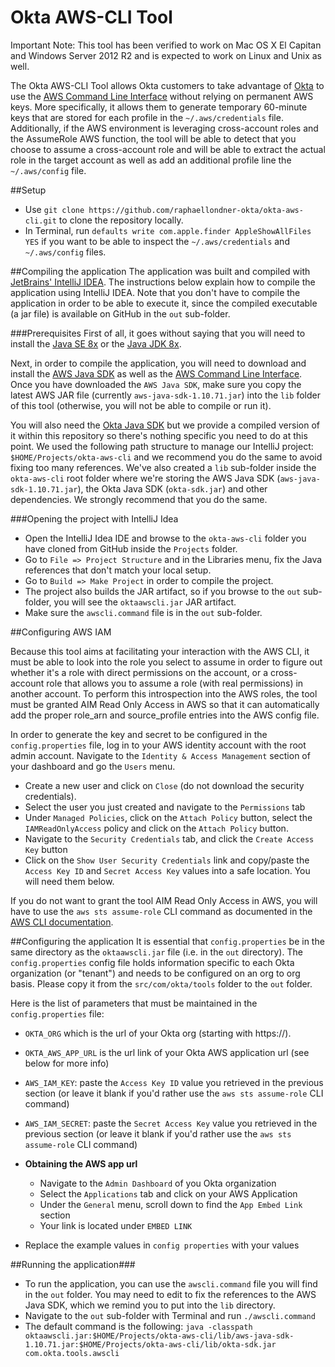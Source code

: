 # Okta AWS-CLI Tool

Important Note: This tool has been verified to work on Mac OS X El Capitan and Windows Server 2012 R2 and is expected to work on Linux and Unix as well.

The Okta AWS-CLI Tool allows Okta customers to take advantage of [Okta](www.okta.com) to use the [AWS Command Line Interface](https://aws.amazon.com/cli) without relying on permanent AWS keys. More specifically, it allows them to generate temporary 60-minute keys
that are stored for each profile in the ```~/.aws/credentials``` file. Additionally, if the AWS environment is leveraging cross-account roles and the AssumeRole AWS function, the tool will be able to detect that you choose
to assume a cross-account role and will be able to extract the actual role in the target account as well as add an additional profile line the ```~/.aws/config``` file.

##Setup

- Use ```git clone https://github.com/raphaellondner-okta/okta-aws-cli.git``` to clone the repository locally.
- In Terminal, run ```defaults write com.apple.finder AppleShowAllFiles YES``` if you want to be able to inspect the ```~/.aws/credentials``` and ```~/.aws/config``` files.

##Compiling the application
The application was built and compiled with [JetBrains' IntelliJ IDEA](https://www.jetbrains.com/idea/). The instructions below explain how to compile the application using IntelliJ IDEA. Note that you don't have to compile the application in order to be able to execute it, since the compiled executable (a jar file) is available on GitHub in the ```out``` sub-folder.

###Prerequisites
First of all, it goes without saying that you will need to install the [Java SE 8x](http://www.oracle.com/technetwork/java/javase/downloads/index.html) or the [Java JDK 8x](http://www.oracle.com/technetwork/java/javase/downloads/jdk8-downloads-2133151.html).

Next, in order to compile the application, you will need to download and install the [AWS Java SDK](https://aws.amazon.com/sdk-for-java/) as well as the [AWS Command Line Interface](https://aws.amazon.com/cli). Once you have downloaded the ```AWS Java SDK```, make sure you copy the latest AWS JAR file (currently ```aws-java-sdk-1.10.71.jar```) into the ```lib``` folder of this tool (otherwise, you will not be able to compile or run it).

You will also need the [Okta Java SDK](https://github.com/okta/oktasdk-java) but we provide a compiled version of it within this repository so there's nothing specific you need to do at this point. We used the following path structure to manage our IntelliJ project: ```$HOME/Projects/okta-aws-cli``` and we recommend you do the same to avoid fixing too many references. We've also created a ```lib``` sub-folder inside the ```okta-aws-cli``` root folder where we're storing the AWS Java SDK (```aws-java-sdk-1.10.71.jar```), the Okta Java SDK (```okta-sdk.jar```) and other dependencies. We strongly recommend that you do the same.

###Opening the project with IntelliJ Idea

- Open the IntelliJ Idea IDE and browse to the ```okta-aws-cli``` folder you have cloned from GitHub inside the ```Projects``` folder.
- Go to ```File => Project Structure``` and in the Libraries menu, fix the Java references that don't match your local setup.
- Go to ```Build => Make Project``` in order to compile the project.
- The project also builds the JAR artifact, so if you browse to the ```out``` sub-folder, you will see the ```oktaawscli.jar``` JAR artifact.
- Make sure the ```awscli.command``` file is in the ```out``` sub-folder.

##Configuring AWS IAM

  Because this tool aims at facilitating your interaction with the AWS CLI, it must be able to look into the role you select to assume in order to figure out whether it's a role with direct permissions on the account, or a cross-account role that allows you to assume a role (with real permissions) in another account. To perform this introspection into the AWS roles, the tool must be granted AIM Read Only Access in AWS so that it can automatically add the proper role_arn and source_profile entries into the AWS config file.

In order to generate the key and secret to be configured in the ```config.properties``` file, log in to your AWS identity account with the root admin account. Navigate to the ```Identity & Access Management``` section of your dashboard and go the ```Users``` menu.

- Create a new user and click on ```Close``` (do not download the security credentials).
- Select the user you just created and navigate to the ```Permissions``` tab
- Under ```Managed Policies```, click on the ```Attach Policy``` button, select the ```IAMReadOnlyAccess``` policy and click on the ```Attach Policy``` button.
- Navigate to the ```Security Credentials``` tab, and click the ```Create Access Key``` button
- Click on the ```Show User Security Credentials``` link and copy/paste the ```Access Key ID``` and ```Secret Access Key``` values into a safe location. You will need them below.


If you do not want to grant the tool AIM Read Only Access in AWS, you will have to use the ```aws sts assume-role``` CLI command as documented in the [AWS CLI documentation](http://docs.aws.amazon.com/IAM/latest/UserGuide/id_roles_use_switch-role-cli.html).

##Configuring the application
  It is essential that ```config.properties``` be in the same directory as the ```oktaawscli.jar``` file (i.e. in the ```out``` directory). The ```config.properties``` config file holds information specific to each Okta organization (or "tenant") and needs to be configured on an org to org basis. Please copy it from the ```src/com/okta/tools``` folder to the ```out``` folder.
  
Here is the list of parameters that must be maintained in the ```config.properties``` file:
  
  - ```OKTA_ORG``` which is the url of your Okta org (starting with https://).
  - ```OKTA_AWS_APP_URL``` is the url link of your Okta AWS application url (see below for more info)
  - ```AWS_IAM_KEY```: paste the ```Access Key ID``` value you retrieved in the  previous section (or leave it blank if you'd rather use the ```aws sts assume-role``` CLI command)
  -  ```AWS_IAM_SECRET```: paste the ```Secret Access Key``` value you retrieved in the previous section (or leave it blank if you'd rather use the ```aws sts assume-role``` CLI command)
  
  - **Obtaining the AWS app url**
    - Navigate to the ```Admin Dashboard``` of you Okta organization
    - Select the ```Applications``` tab and click on your AWS Application 
    - Under the ```General``` menu, scroll down to find the ```App Embed Link``` section 
    - Your link is located under ```EMBED LINK``` 
  - Replace the example values in ```config properties``` with your values

##Running the application###
  - To run the application, you can use  the ```awscli.command``` file you will find in the ```out``` folder. You may need to edit to fix the references to the AWS Java SDK, which we remind you to put into the ```lib``` directory.
  - Navigate to the ```out``` sub-folder with Terminal and run ```./awscli.command``` 
  - The default command is the following: ```java -classpath oktaawscli.jar:$HOME/Projects/okta-aws-cli/lib/aws-java-sdk-1.10.71.jar:$HOME/Projects/okta-aws-cli/lib/okta-sdk.jar com.okta.tools.awscli```
  
